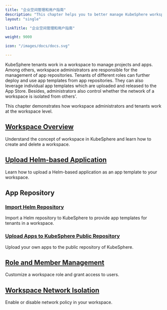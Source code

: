 ```yaml
---
title: "企业空间管理和用户指南"
description: "This chapter helps you to better manage KubeSphere workspaces."
layout: "single"

linkTitle: "企业空间管理和用户指南"

weight: 9000

icon: "/images/docs/docs.svg"

---
```


KubeSphere tenants work in a workspace to manage projects and apps. Among others, workspace administrators are responsible for the management of app repositories. Tenants of different roles can further deploy and use app templates from app repositories. They can also leverage individual app templates which are uploaded and released to the App Store. Besides, administrators also control whether the network of a workspace is isolated from others'.

This chapter demonstrates how workspace administrators and tenants work at the workspace level.

## [Workspace Overview](../workspace-administration/what-is-workspace/)

Understand the concept of workspace in KubeSphere and learn how to create and delete a workspace.

## [Upload Helm-based Application](../workspace-administration/upload-helm-based-application/)

Learn how to upload a Helm-based application as an app template to your workspace.

## App Repository

### [Import Helm Repository](../workspace-administration/app-repository/import-helm-repository/)

Import a Helm repository to KubeSphere to provide app templates for tenants in a workspace. 

### [Upload Apps to KubeSphere Public Repository](../workspace-administration/app-repository/upload-app-to-public-repository/)

Upload your own apps to the public repository of KubeSphere.

## [Role and Member Management](../workspace-administration/role-and-member-management/)

Customize a workspace role and grant access to users.

## [Workspace Network Isolation](../workspace-administration/workspace-network-isolation/)

Enable or disable network policy in your workspace.
